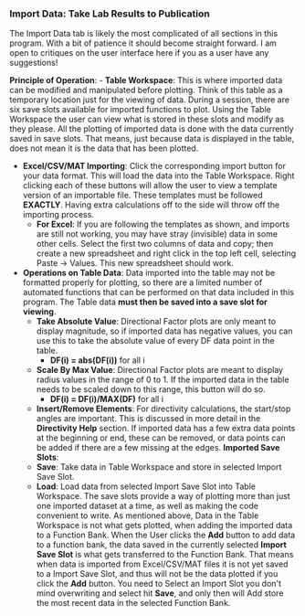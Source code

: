 ### **Import Data: Take Lab Results to Publication**
The Import Data tab is likely the most complicated of all sections in this program. With a bit of patience it should become straight forward. I am open to critiques on the user interface here if you as a user have any suggestions!

**Principle of Operation**:
	- **Table Workspace**: This is where imported data can be modified and manipulated before plotting. Think of this table as a temporary location just for the viewing of data. During a session, there are six save slots available for imported functions to plot. Using the Table Workspace the user can view what is stored in these slots and modify as they please. All the plotting of imported data is done with the data currently saved in save slots. That means, just because data is displayed in the table, does not mean it is the data that has been plotted.
- **Excel/CSV/MAT Importing**: Click the corresponding import button for your data format. This will load the data into the Table Workspace. Right clicking each of these buttons will allow the user to view a template version of an importable file. These templates must be followed **EXACTLY**. Having extra calculations off to the side will throw off the importing process. 
	- **For Excel**: If you are following the templates as shown, and imports are still not working, you may have stray (invisible) data in some other cells. Select the first two columns of data and copy; then create a new spreadsheet and right click in the top left cell, selecting Paste -> Values. This new spreadsheet should work.
- **Operations on Table Data**: Data imported into the table may not be formatted properly for plotting, so there are a limited number of automated functions that can be performed on that data included in this program. The Table data **must then be saved into a save slot for viewing**.
	- **Take Absolute Value**: Directional Factor plots are only meant to display magnitude, so if imported data has negative values, you can use this to take the absolute value of every DF data point in the table.
		- **DF(i) = abs(DF(i))** for all i
	- **Scale By Max Value**: Directional Factor plots are meant to display radius values in the range of 0 to 1. If the imported data in the table needs to be scaled down to this range, this button will do so.
		 - **DF(i) = DF(i)/MAX(DF)** for all i
	- **Insert/Remove Elements**: For directivity calculations, the start/stop angles are important. This is discussed in more detail in the **Directivity Help** section. If imported data has a few extra data points at the beginning or end, these can be removed, or data points can be added if there are a few missing at the edges.
**Imported Save Slots**:
	- **Save**: Take data in Table Workspace and store in selected Import Save Slot.
	- **Load**: Load data from selected Import Save Slot into Table Workspace.
The save slots provide a way of plotting more than just one imported dataset at a time, as well as making the code convenient to write. As mentioned above, Data in the Table Workspace is not what gets plotted, when adding the imported data to a Function Bank. When the User clicks the **Add** button to add data to a function bank, the data saved in the currently selected **Import Save Slot** is what gets transferred to the Function Bank. That means when data is imported from Excel/CSV/MAT files it is not yet saved to a Import Save Slot, and thus will not be the data plotted if you click the **Add** button. You need to Select an Import Slot you don\'t mind overwriting and select hit **Save**, and only then will Add store the most recent data in the selected Function Bank.